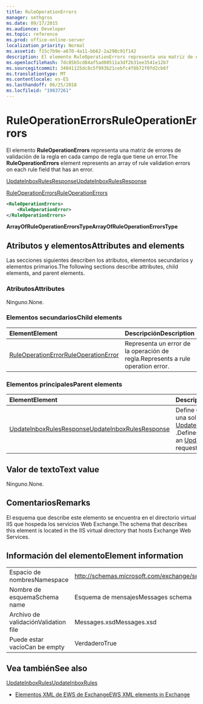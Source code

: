 ```yaml
---
title: RuleOperationErrors
manager: sethgros
ms.date: 09/17/2015
ms.audience: Developer
ms.topic: reference
ms.prod: office-online-server
localization_priority: Normal
ms.assetid: f15c7b9e-a670-4a11-bb62-2a298c91f142
description: El elemento RuleOperationErrors representa una matriz de errores de validación de la regla en cada campo de regla que tiene un error.
ms.openlocfilehash: 7dc85b5cd84af5ad00511a3df2b31ee3541e12b7
ms.sourcegitcommit: 34041125dc8c5f993b21cebfc4f8b72f0fd2cb6f
ms.translationtype: MT
ms.contentlocale: es-ES
ms.lasthandoff: 06/25/2018
ms.locfileid: "19837261"
---
```

# <a name="ruleoperationerrors"></a><span data-ttu-id="72e90-103">RuleOperationErrors</span><span class="sxs-lookup"><span data-stu-id="72e90-103">RuleOperationErrors</span></span>

<span data-ttu-id="72e90-104">El elemento **RuleOperationErrors** representa una matriz de errores de validación de la regla en cada campo de regla que tiene un error.</span><span class="sxs-lookup"><span data-stu-id="72e90-104">The **RuleOperationErrors** element represents an array of rule validation errors on each rule field that has an error.</span></span> 
  
[<span data-ttu-id="72e90-105">UpdateInboxRulesResponse</span><span class="sxs-lookup"><span data-stu-id="72e90-105">UpdateInboxRulesResponse</span></span>](updateinboxrulesresponse.md)
  
[<span data-ttu-id="72e90-106">RuleOperationErrors</span><span class="sxs-lookup"><span data-stu-id="72e90-106">RuleOperationErrors</span></span>](ruleoperationerrors.md)
  
```XML
<RuleOperationErrors>
    <RuleOperationError>
</RuleOperationErrors>
```

 <span data-ttu-id="72e90-107">**ArrayOfRuleOperationErrorsType**</span><span class="sxs-lookup"><span data-stu-id="72e90-107">**ArrayOfRuleOperationErrorsType**</span></span>
## <a name="attributes-and-elements"></a><span data-ttu-id="72e90-108">Atributos y elementos</span><span class="sxs-lookup"><span data-stu-id="72e90-108">Attributes and elements</span></span>

<span data-ttu-id="72e90-109">Las secciones siguientes describen los atributos, elementos secundarios y elementos primarios.</span><span class="sxs-lookup"><span data-stu-id="72e90-109">The following sections describe attributes, child elements, and parent elements.</span></span>
  
### <a name="attributes"></a><span data-ttu-id="72e90-110">Atributos</span><span class="sxs-lookup"><span data-stu-id="72e90-110">Attributes</span></span>

<span data-ttu-id="72e90-111">Ninguno.</span><span class="sxs-lookup"><span data-stu-id="72e90-111">None.</span></span>
  
### <a name="child-elements"></a><span data-ttu-id="72e90-112">Elementos secundarios</span><span class="sxs-lookup"><span data-stu-id="72e90-112">Child elements</span></span>

|<span data-ttu-id="72e90-113">**Element**</span><span class="sxs-lookup"><span data-stu-id="72e90-113">**Element**</span></span>|<span data-ttu-id="72e90-114">**Descripción**</span><span class="sxs-lookup"><span data-stu-id="72e90-114">**Description**</span></span>|
|:-----|:-----|
|[<span data-ttu-id="72e90-115">RuleOperationError</span><span class="sxs-lookup"><span data-stu-id="72e90-115">RuleOperationError</span></span>](ruleoperationerror.md) <br/> |<span data-ttu-id="72e90-116">Representa un error de la operación de regla.</span><span class="sxs-lookup"><span data-stu-id="72e90-116">Represents a rule operation error.</span></span>  <br/> |
   
### <a name="parent-elements"></a><span data-ttu-id="72e90-117">Elementos principales</span><span class="sxs-lookup"><span data-stu-id="72e90-117">Parent elements</span></span>

|<span data-ttu-id="72e90-118">**Element**</span><span class="sxs-lookup"><span data-stu-id="72e90-118">**Element**</span></span>|<span data-ttu-id="72e90-119">**Descripción**</span><span class="sxs-lookup"><span data-stu-id="72e90-119">**Description**</span></span>|
|:-----|:-----|
|[<span data-ttu-id="72e90-120">UpdateInboxRulesResponse</span><span class="sxs-lookup"><span data-stu-id="72e90-120">UpdateInboxRulesResponse</span></span>](updateinboxrulesresponse.md) <br/> |<span data-ttu-id="72e90-121">Define una respuesta a una solicitud de [UpdateInboxRules](updateinboxrules.md) .</span><span class="sxs-lookup"><span data-stu-id="72e90-121">Defines a response to an [UpdateInboxRules](updateinboxrules.md) request.</span></span>  <br/> |
   
## <a name="text-value"></a><span data-ttu-id="72e90-122">Valor de texto</span><span class="sxs-lookup"><span data-stu-id="72e90-122">Text value</span></span>

<span data-ttu-id="72e90-123">Ninguno.</span><span class="sxs-lookup"><span data-stu-id="72e90-123">None.</span></span>
  
## <a name="remarks"></a><span data-ttu-id="72e90-124">Comentarios</span><span class="sxs-lookup"><span data-stu-id="72e90-124">Remarks</span></span>

<span data-ttu-id="72e90-125">El esquema que describe este elemento se encuentra en el directorio virtual IIS que hospeda los servicios Web Exchange.</span><span class="sxs-lookup"><span data-stu-id="72e90-125">The schema that describes this element is located in the IIS virtual directory that hosts Exchange Web Services.</span></span>
  
## <a name="element-information"></a><span data-ttu-id="72e90-126">Información del elemento</span><span class="sxs-lookup"><span data-stu-id="72e90-126">Element information</span></span>

|||
|:-----|:-----|
|<span data-ttu-id="72e90-127">Espacio de nombres</span><span class="sxs-lookup"><span data-stu-id="72e90-127">Namespace</span></span>  <br/> |http://schemas.microsoft.com/exchange/services/2006/messages  <br/> |
|<span data-ttu-id="72e90-128">Nombre de esquema</span><span class="sxs-lookup"><span data-stu-id="72e90-128">Schema name</span></span>  <br/> |<span data-ttu-id="72e90-129">Esquema de mensajes</span><span class="sxs-lookup"><span data-stu-id="72e90-129">Messages schema</span></span>  <br/> |
|<span data-ttu-id="72e90-130">Archivo de validación</span><span class="sxs-lookup"><span data-stu-id="72e90-130">Validation file</span></span>  <br/> |<span data-ttu-id="72e90-131">Messages.xsd</span><span class="sxs-lookup"><span data-stu-id="72e90-131">Messages.xsd</span></span>  <br/> |
|<span data-ttu-id="72e90-132">Puede estar vacío</span><span class="sxs-lookup"><span data-stu-id="72e90-132">Can be empty</span></span>  <br/> |<span data-ttu-id="72e90-133">Verdadero</span><span class="sxs-lookup"><span data-stu-id="72e90-133">True</span></span>  <br/> |
   
## <a name="see-also"></a><span data-ttu-id="72e90-134">Vea también</span><span class="sxs-lookup"><span data-stu-id="72e90-134">See also</span></span>



[<span data-ttu-id="72e90-135">UpdateInboxRules</span><span class="sxs-lookup"><span data-stu-id="72e90-135">UpdateInboxRules</span></span>](updateinboxrules.md)


- [<span data-ttu-id="72e90-136">Elementos XML de EWS de Exchange</span><span class="sxs-lookup"><span data-stu-id="72e90-136">EWS XML elements in Exchange</span></span>](ews-xml-elements-in-exchange.md)


